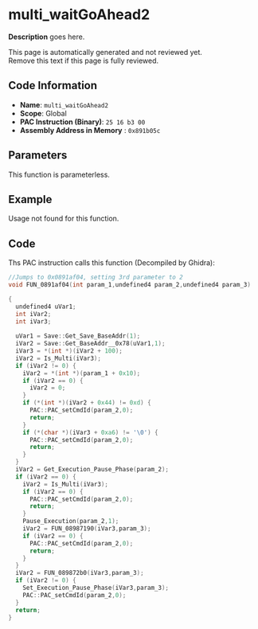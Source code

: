 # multi_waitGoAhead2

**Description** goes here.

This page is automatically generated and not reviewed yet.<br>Remove this text if this page is fully reviewed.

## Code Information

- **Name**: `multi_waitGoAhead2`
- **Scope**: Global
- **PAC Instruction (Binary)**: `25 16 b3 00`
- **Assembly Address in Memory** : `0x891b05c`

## Parameters

This function is parameterless.


## Example

Usage not found for this function.

## Code

Ths PAC instruction calls this function (Decompiled by Ghidra):

```c
//Jumps to 0x0891af04, setting 3rd parameter to 2
void FUN_0891af04(int param_1,undefined4 param_2,undefined4 param_3)

{
  undefined4 uVar1;
  int iVar2;
  int iVar3;
  
  uVar1 = Save::Get_Save_BaseAddr(1);
  iVar2 = Save::Get_BaseAddr__0x78(uVar1,1);
  iVar3 = *(int *)(iVar2 + 100);
  iVar2 = Is_Multi(iVar3);
  if (iVar2 != 0) {
    iVar2 = *(int *)(param_1 + 0x10);
    if (iVar2 == 0) {
      iVar2 = 0;
    }
    if (*(int *)(iVar2 + 0x44) != 0xd) {
      PAC::PAC_setCmdId(param_2,0);
      return;
    }
    if (*(char *)(iVar3 + 0xa6) != '\0') {
      PAC::PAC_setCmdId(param_2,0);
      return;
    }
  }
  iVar2 = Get_Execution_Pause_Phase(param_2);
  if (iVar2 == 0) {
    iVar2 = Is_Multi(iVar3);
    if (iVar2 == 0) {
      PAC::PAC_setCmdId(param_2,0);
      return;
    }
    Pause_Execution(param_2,1);
    iVar2 = FUN_08987190(iVar3,param_3);
    if (iVar2 == 0) {
      PAC::PAC_setCmdId(param_2,0);
      return;
    }
  }
  iVar2 = FUN_089872b0(iVar3,param_3);
  if (iVar2 != 0) {
    Set_Execution_Pause_Phase(iVar3,param_3);
    PAC::PAC_setCmdId(param_2,0);
  }
  return;
}
```

